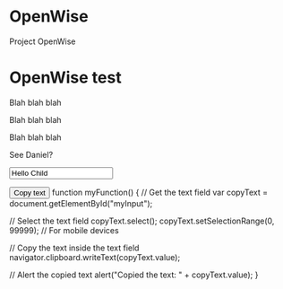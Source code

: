 # OpenWise
Project OpenWise
<h1>OpenWise test</h1>
<p>Blah blah blah</p>
<p>Blah blah blah</p>
<p>Blah blah blah</p>
<p>See Daniel?</p>
<!-- The text field -->
<input type="text" value="Hello Child" id="myInput">

<!-- The button used to copy the text -->
<button onclick="myFunction()">Copy text</button>
function myFunction() {
  // Get the text field
  var copyText = document.getElementById("myInput");

  // Select the text field
  copyText.select();
  copyText.setSelectionRange(0, 99999); // For mobile devices

   // Copy the text inside the text field
  navigator.clipboard.writeText(copyText.value);

  // Alert the copied text
  alert("Copied the text: " + copyText.value);
}
